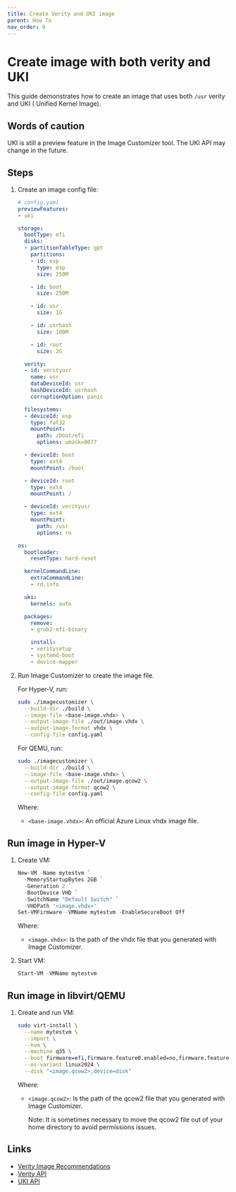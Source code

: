 ```yaml
---
title: Create Verity and UKI image
parent: How To
nav_order: 9
---
```


# Create image with both verity and UKI

This guide demonstrates how to create an image that uses both `/usr` verity and UKI (
Unified Kernel Image).

## Words of caution

UKI is still a preview feature in the Image Customizer tool. The UKI API may change in
the future.

## Steps

1. Create an image config file:

   ```yaml
   # config.yaml
   previewFeatures:
   - uki

   storage:
     bootType: efi
     disks:
     - partitionTableType: gpt
       partitions:
       - id: esp
         type: esp
         size: 250M

       - id: boot
         size: 250M

       - id: usr
         size: 1G

       - id: usrhash
         size: 100M

       - id: root
         size: 2G

     verity:
     - id: verityusr
       name: usr
       dataDeviceId: usr
       hashDeviceId: usrhash
       corruptionOption: panic

     filesystems:
     - deviceId: esp
       type: fat32
       mountPoint:
         path: /boot/efi
         options: umask=0077

     - deviceId: boot
       type: ext4
       mountPoint: /boot

     - deviceId: root
       type: ext4
       mountPoint: /

     - deviceId: verityusr
       type: ext4
       mountPoint:
         path: /usr
         options: ro

   os:
     bootloader:
       resetType: hard-reset

     kernelCommandLine:
       extraCommandLine:
       - rd.info

     uki:
       kernels: auto

     packages:
       remove:
       - grub2-efi-binary

       install:
       - veritysetup
       - systemd-boot
       - device-mapper
    ```

2. Run Image Customizer to create the image file.

    For Hyper-V, run:

    ```bash
    sudo ./imagecustomizer \
      --build-dir ./build \
      --image-file <base-image.vhdx> \
      --output-image-file ./out/image.vhdx \
      --output-image-format vhdx \
      --config-file config.yaml
   ```

    For QEMU, run:

    ```bash
    sudo ./imagecustomizer \
      --build-dir ./build \
      --image-file <base-image.vhdx> \
      --output-image-file ./out/image.qcow2 \
      --output-image-format qcow2 \
      --config-file config.yaml
   ```

   Where:

   - `<base-image.vhdx>`: An official Azure Linux vhdx image file.

## Run image in Hyper-V

1. Create VM:

   ```powershell
   New-VM -Name mytestvm `
     -MemoryStartupBytes 2GB `
     -Generation 2 `
     -BootDevice VHD `
     -SwitchName "Default Switch" `
     -VHDPath '<image.vhdx>'
   Set-VMFirmware -VMName mytestvm -EnableSecureBoot Off
   ```

   Where:

   - `<image.vhdx>`: Is the path of the vhdx file that you generated with Image
     Customizer.

2. Start VM:

   ```powershell
   Start-VM -VMName mytestvm
   ```

## Run image in libvirt/QEMU

1. Create and run VM:

   ```bash
   sudo virt-install \
     --name mytestvm \
     --import \
     --hvm \
     --machine q35 \
     --boot firmware=efi,firmware.feature0.enabled=no,firmware.feature0.name=secure-boot \
     --os-variant linux2024 \
     --disk "<image.qcow2>,device=disk"
   ```

   Where:

   - `<image.qcow2>`: Is the path of the qcow2 file that you generated with Image
     Customizer.

     Note: It is sometimes necessary to move the qcow2 file out of your home directory
     to avoid permissions issues.

## Links

- [Verity Image Recommendations](../concepts/verity/verity.md)
- [Verity API](../api/configuration/verity.md)
- [UKI API](../api/configuration/uki.md)
